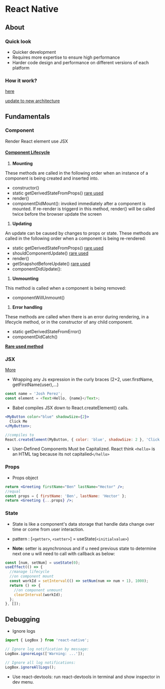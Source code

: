 # React Native

## About

### Quick look

- Quicker development
- Requires more expertise to ensure high performance
- Harder code design and performance on different versions of each platform

### How it work?

[here](https://blog.logrocket.com/exploring-react-natives-new-architecture/#:~:text=In%20the%20current%20architecture%2C%20when,modules%20and%20handles%20UI%20rendering.)

[update to new architecture](https://reactnative.dev/blog/2022/03/15/an-update-on-the-new-architecture-rollout)

## Fundamentals

### Component

Render React element use JSX

#### [Component Lifecycle](https://projects.wojtekmaj.pl/react-lifecycle-methods-diagram/)

1. **Mounting**

These methods are called in the following order when an instance of a component is being created and inserted into.

- constructor()
- static getDerivedStateFromProps() [rare used](#rare-used)
- render()
- componentDidMount(): invoked immediately after a component is mounted. If re-render is triggerd in this method, render() will be called twice before the browser update the screen

1. **Updating**

An update can be caused by changes to props or state. These methods are called in the following order when a component is being re-rendered:

- static getDerivedStateFromProps() [rare used](#rare-used)
- shouldComponentUpdate() [rare used](#rare-used)
- render()
- getSnapshotBeforeUpdate() [rare used](#rare-used)
- componentDidUpdate():

1. **Unmounting**

This method is called when a component is being removed:

- componentWillUnmount()

1. **Error handling**

These methods are called when there is an error during rendering, in a lifecycle method, or in the constructor of any child component.

- static getDerivedStateFromError()
- componentDidCatch()

<a id="rare-used"></a>

[**Rare used method**](https://reactjs.org/docs/react-component.html#rarely-used-lifecycle-methods)

### JSX

[More](https://reactjs.org/docs/jsx-in-depth.html)

- Wrapping any Js expression in the curly braces (2+2, user.firstName, getFirstName(user),...)

```js
const name = 'Josh Perez';
const element = <Text>Hello, {name}</Text>;
```

- Babel compiles JSX down to React.createElement() calls.

```jsx
<MyButton color="blue" shadowSize={2}>
  Click Me
</MyButton>;

//compiles to
React.createElement(MyButton, { color: 'blue', shadowSize: 2 }, 'Click Me');
```

- User-Defined Components Must be Capitalized. React think `<hello>` is an HTML tag because its not capitalied`</hello>`

### Props

- Props object

```jsx
return <Greeting firstName="Ben" lastName="Hector" />;
//equal
const props = { firstName: 'Ben', lastName: 'Hector' };
return <Greeting {...props} />;
```

### State

- State is like a component's data storage that handle data change over time or come from user interaction.

- pattern : [`<getter>`, `<setter>`] = useState(`<initialvalue>`)

- **Note:** setter is asynchronous and if u need previous state to determine next one u will need to call with callback as below:

```js
const [num, setNum] = useState(0);
useEffect(() => {
  //manage lifecycle
  //on component mount
  const workId = setInterval(() => setNum(num => num + 1), 1000);
  return () => {
    //on component unmount
    clearInterval(workId);
  };
}, []);
```

## Debugging

- Ignore logs

```js
import { LogBox } from 'react-native';

// Ignore log notification by message:
LogBox.ignoreLogs(['Warning: ...']);

// Ignore all log notifications:
LogBox.ignoreAllLogs();
```

- Use react-devtools: run react-devtools in terminal and show inspector in dev menu.

